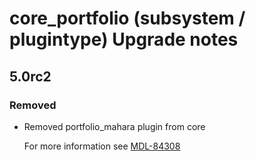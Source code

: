 # core_portfolio (subsystem / plugintype) Upgrade notes

## 5.0rc2

### Removed

- Removed portfolio_mahara plugin from core

  For more information see [MDL-84308](https://tracker.moodle.org/browse/MDL-84308)
